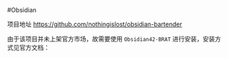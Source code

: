 #Obsidian 

项目地址
	https://github.com/nothingislost/obsidian-bartender

由于该项目并未上架官方市场，故需要使用 `Obsidian42-BRAT` 进行安装，安装方式见官方文档：
